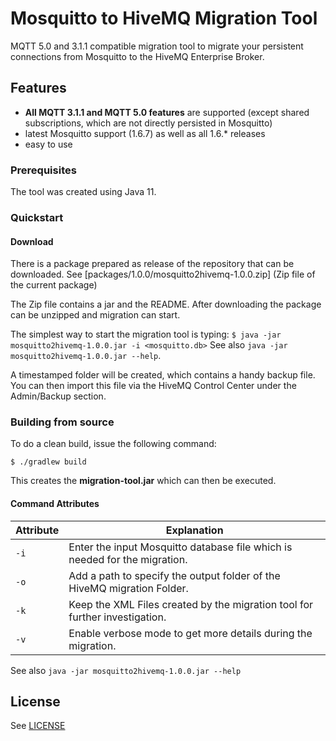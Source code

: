 # Mosquitto to HiveMQ Migration Tool

MQTT 5.0 and 3.1.1 compatible migration tool to migrate your persistent connections from Mosquitto to the HiveMQ Enterprise Broker.

## Features

- **All MQTT 3.1.1 and MQTT 5.0 features** are supported (except shared subscriptions, which are not directly persisted in Mosquitto)
- latest Mosquitto support (1.6.7) as well as all 1.6.* releases
- easy to use

### Prerequisites

The tool was created using Java 11.


### Quickstart

#### Download
There is a package prepared as release of the repository that can be  
downloaded. See [packages/1.0.0/mosquitto2hivemq-1.0.0.zip] (Zip file of the current package) 

The Zip file contains a jar and the README.
After downloading the package can be unzipped and migration can start.

The simplest way to start the migration tool is typing:
```$ java -jar mosquitto2hivemq-1.0.0.jar -i <mosquitto.db>```
See also ``java -jar mosquitto2hivemq-1.0.0.jar --help``.

A timestamped folder will be created, which contains a handy backup file. You can then import this file via the HiveMQ Control Center under the Admin/Backup section.

### Building from source

To do a clean build, issue the following command:

`$ ./gradlew build`

This creates the **migration-tool.jar** which can then be executed.

#### Command Attributes

|Attribute                                         |Explanation                                                            |
|------------------------------------------------|-------------------------------------------------------------------------|
| ``-i`` | Enter the input Mosquitto database file which is needed for the migration.
| ``-o`` | Add a path to specify the output folder of the HiveMQ migration Folder.
| ``-k`` | Keep the XML Files created by the migration tool for further investigation.
| ``-v`` | Enable verbose mode to get more details during the migration.

See also ``java -jar mosquitto2hivemq-1.0.0.jar --help``

## License

See [LICENSE](LICENSE)
